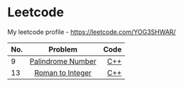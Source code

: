 # Leetcode

My leetcode profile - https://leetcode.com/YOG3SHWAR/

| No. |                                Problem                                |                             Code |
| :-- | :-------------------------------------------------------------------: | -------------------------------: |
| 9   | [Palindrome Number](https://leetcode.com/problems/palindrome-number/) | [C++](./9.palindrome-number.cpp) |
| 13  |  [Roman to Integer](https://leetcode.com/problems/roman-to-integer/)  |   [C++](13.roman-to-integer.cpp) |

